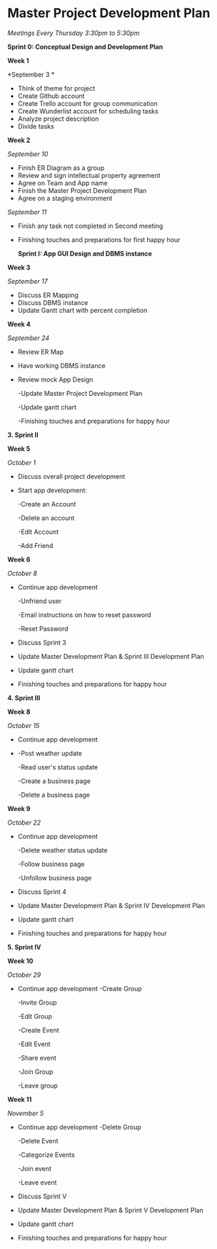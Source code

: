 Master Project Development Plan
===============================


  *Meetings Every Thursday 3:30pm to 5:30pm*

  **Sprint 0: Conceptual Design and Development Plan** 

**Week 1** 

*September 3 *
    
* Think of theme for project
* Create Github account
* Create Trello account for group communication
* Create Wunderlist account for scheduling tasks
* Analyze project description
* Divide tasks

**Week 2**
   
   *September 10*
    
* Finish ER Diagram as a group
* Review and sign intellectual property agreement
* Agree on Team and App name
* Finish the Master Project Development Plan
* Agree on a staging environment

*September 11*
    
* Finish any task not completed in Second meeting
* Finishing touches and preparations for first happy hour


  **Sprint I: App GUI Design and DBMS instance**


 **Week 3**

*September 17*
    
 * Discuss ER Mapping
 * Discuss DBMS instance
 * Update Gantt chart with percent completion

 **Week 4**
 
*September 24*
    
 * Review ER Map
 * Have working DBMS instance
 * Review mock App Design

    -Update Master Project Development Plan
    
    -Update gantt chart
    
    -Finishing touches and preparations for happy hour
    
  **3. Sprint II**
    
**Week 5**

*October 1*
      
 * Discuss overall project development
 * Start app development:
 
    -Create an Account

    -Delete an account
    
    -Edit Account
    
    -Add Friend
          
**Week 6**

*October 8*
    
 * Continue app development

    -Unfriend user

    -Email instructions on how to reset password
    
    -Reset Password
    
 * Discuss Sprint 3
 * Update Master Development Plan & Sprint III Development Plan
 * Update gantt chart 
 * Finishing touches and preparations for happy hour
      
  **4. Sprint III**
    
 **Week 8**

*October 15*
    
 * Continue app development
 * 
    -Post weather update

    -Read user's status update
    
    -Create a business page
    
    -Delete a business page
    
**Week 9**

*October 22*
    
 * Continue app development

    -Delete weather status update

    -Follow business page
    
    -Unfollow business page
    
 * Discuss Sprint 4
 * Update Master Development Plan & Sprint IV Development Plan
 * Update gantt chart
 * Finishing touches and preparations for happy hour
    
  **5. Sprint IV**
    
**Week 10**

*October 29*
    
 * Continue app development
    -Create Group

    -Invite Group
    
    -Edit Group
    
    -Create Event
    
    -Edit Event
    
    -Share event
    
    -Join Group
    
    -Leave group
    
    
**Week 11**

*November 5*
    
 * Continue app development
    -Delete Group

    -Delete Event
    
    -Categorize Events
    
    -Join event
    
    -Leave event
    
 * Discuss Sprint V
 * Update Master Development Plan & Sprint V Development Plan
 * Update gantt chart
 * Finishing touches and preparations for happy hour

